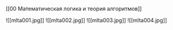 [[00 Математическая логика и теория алгоритмов]]

![[mlta001.jpg]]
![[mlta002.jpg]]
![[mlta003.jpg]]
![[mlta004.jpg]]